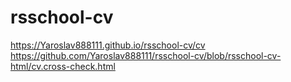 # rsschool-cv
https://Yaroslav888111.github.io/rsschool-cv/cv
https://github.com/Yaroslav888111/rsschool-cv/blob/rsschool-cv-html/cv.cross-check.html
